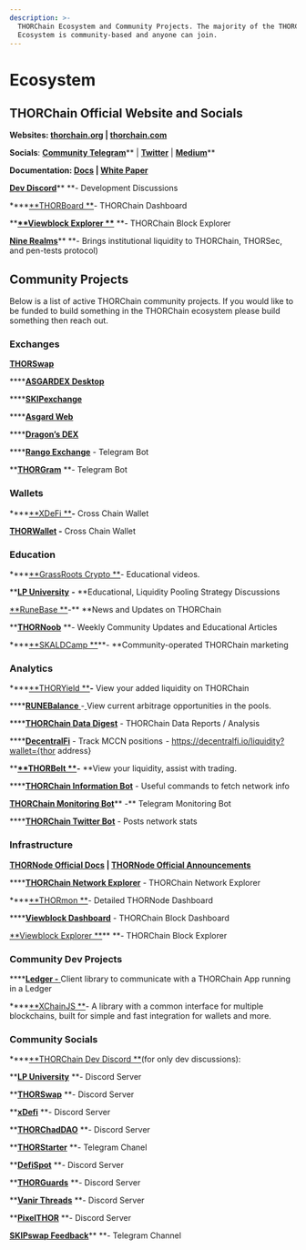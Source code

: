 ```yaml
---
description: >-
  THORChain Ecosystem and Community Projects. The majority of the THORChain
  Ecosystem is community-based and anyone can join.
---
```


# Ecosystem

## **THORChain Official Website and Socials**

**Websites: **[**thorchain.org**](http://thorchain.org)** | **[**thorchain.com**](https://www.thorchain.com)****

**Socials**: [**Community Telegram**](https://t.me/thorchain\_org)** | **[**Twitter**](https://twitter.com/THORchain)** | **[**Medium**](https://medium.com/thorchain)****

**Documentation: **[**Docs**](https://docs.thorchain.org)** | **[**White Paper**](https://github.com/thorchain/Resources/blob/master/Whitepapers/THORChain-Whitepaper-May2020.pdf)****

[**Dev Discord**](https://discord.gg/u6wMSKHpD4)** **- Development Discussions

****[**THORBoard **](https://thorchain.live)- THORChain Dashboard

****[**Viewblock Explorer **](https://viewblock.io/thorchain)** **- THORChain Block Explorer

[**Nine Realms**](https://twitter.com/ninerealms\_cap)** **- Brings institutional liquidity to THORChain, THORSec, and pen-tests protocol)

## **Community Projects**

Below is a list of active THORChain community projects. If you would like to be funded to build something in the THORChain ecosystem please build something then reach out.

### Exchanges

****[**THORSwap**](https://thorswap.finance)****

****[**ASGARDEX Desktop**](https://github.com/thorchain/asgardex-electron/releases/)

****[**SKIPexchange**](https://app.skip.exchange/swap)

****[**Asgard Web**](https://www.asgard.exchange)

****[**Dragon’s DEX**](https://dragonsdex.com)

****[**Rango Exchange**](https://t.me/rangoexchange) - Telegram Bot

****[**THORGram**](https://t.me/thorgram\_public)** **- Telegram Bot

### **Wallets**

****[**XDeFi **](https://www.xdefi.io)**-** Cross Chain Wallet

****[**THORWallet**](https://thorwallet.org)** -** Cross Chain Wallet

### **Education**

****[**GrassRoots Crypto **](https://www.youtube.com/c/GrassRootsCrypto/)- Educational videos.&#x20;

****[**LP University**](https://discord.gg/jVWS4EAYhh)**  **-** **Educational, Liquidity Pooling Strategy Discussions

[**RuneBase **](https://www.runebase.org)-** **News and Updates on THORChain

****[**THORNoob**](https://medium.com/@THORNoob)** **- Weekly Community Updates and Educational Articles

****[**SKALDCamp **](https://twitter.com/SKALDcamp)**- **Community-operated THORChain marketing

### **Analytics**

****[**THORYield **](https://thoryield.com)**-** View your added liquidity on THORChain

****[**RUNEBalance** ](https://www.runebalance.com/#/pools)-[ ](https://www.runebalance.com/#/pools)View current arbitrage opportunities in the pools.&#x20;

****[**THORChain Data Digest**](https://alexsimpson96.medium.com) - THORChain Data Reports / Analysis&#x20;

****[**DecentralFi**](https://decentralfi.io) - Track MCCN positions  - https://decentralfi.io/liquidity?wallet={thor address}

****[**THORBelt **](https://www.thorbelt.com)-** **View your liquidity, assist with trading.

****[**THORChain Information Bot**](https://t.me/thor\_infobot) - Useful commands to fetch network info

[**THORChain Monitoring Bot**](https://t.me/thorchain\_alert)** -** Telegram Monitoring Bot

****[**THORChain Twitter Bot**](https://twitter.com/thor\_bot) - Posts network stats

### **Infrastructure**

****[**THORNode Official Docs**](https://docs.thorchain.org/thornodes/overview)** | **[**THORNode Official Announcements**](https://t.me/thornode\_ann)****

****[**THORChain Network Explorer**](https://thorchain.net) - THORChain Network Explorer

****[**THORmon **](https://thorchain.network)- Detailed THORNode Dashboard

****[**Viewblock Dashboard**](https://dash.viewblock.io/d/thorchain) - THORChain Block Dashboard

[**Viewblock Explorer **](https://viewblock.io/thorchain)** **- THORChain Block Explorer

### Community Dev Projects

****[**Ledger -** ](https://www.npmjs.com/package/@thorchain/ledger-thorchain)Client library to communicate with a THORChain App running in a Ledger

****[**XChainJS **](https://xchainjs.org)- A library with a common interface for multiple blockchains, built for simple and fast integration for wallets and more.

### Community Socials

****[**THORChain Dev Discord **](https://discord.gg/u6wMSKHpD4)(for only dev discussions):&#x20;

****[**LP University**](https://discord.gg/jVWS4EAYhh)** **- Discord Server

****[**THORSwap**](https://discord.gg/thorswap)** **- Discord Server

****[**xDefi**](https://discord.com/invite/xdefiwallet)** **- Discord Server

****[**THORChadDAO**](https://discord.gg/CWypyjbZjW)** **- Discord Server

****[**THORStarter**](https://t.me/thorstarter)** **- Telegram Chanel

****[**DefiSpot**](https://discord.gg/7Zuypgv6Qf)** **- Discord Server

****[**THORGuards**](https://discord.gg/KQEhr3jtAd)** **- Discord Server

****[**Vanir Threads**](https://discord.gg/4DnN5j4nnw)** **- Discord Server

****[**PixelTHOR**](https://t.me/runenft)** **- Discord Server

[**SKIPswap Feedback**](https://t.me/SKIPexchangeFeedback)** **- Telegram Channel

